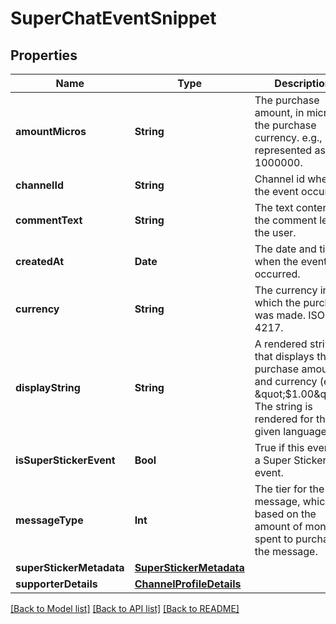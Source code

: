 # SuperChatEventSnippet

## Properties
Name | Type | Description | Notes
------------ | ------------- | ------------- | -------------
**amountMicros** | **String** | The purchase amount, in micros of the purchase currency. e.g., 1 is represented as 1000000. | [optional] 
**channelId** | **String** | Channel id where the event occurred. | [optional] 
**commentText** | **String** | The text contents of the comment left by the user. | [optional] 
**createdAt** | **Date** | The date and time when the event occurred. | [optional] 
**currency** | **String** | The currency in which the purchase was made. ISO 4217. | [optional] 
**displayString** | **String** | A rendered string that displays the purchase amount and currency (e.g., \&quot;$1.00\&quot;). The string is rendered for the given language. | [optional] 
**isSuperStickerEvent** | **Bool** | True if this event is a Super Sticker event. | [optional] 
**messageType** | **Int** | The tier for the paid message, which is based on the amount of money spent to purchase the message. | [optional] 
**superStickerMetadata** | [**SuperStickerMetadata**](SuperStickerMetadata.md) |  | [optional] 
**supporterDetails** | [**ChannelProfileDetails**](ChannelProfileDetails.md) |  | [optional] 

[[Back to Model list]](../README.md#documentation-for-models) [[Back to API list]](../README.md#documentation-for-api-endpoints) [[Back to README]](../README.md)


